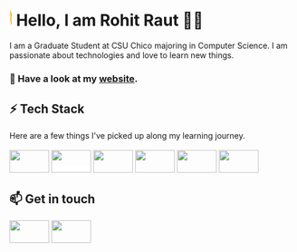 
# <img src="https://raw.githubusercontent.com/ABSphreak/ABSphreak/master/gifs/Hi.gif" height="32px" width="5px"> Hello, I am Rohit Raut 👨‍💻

I am a Graduate Student at CSU Chico majoring in Computer Science. I am passionate about technologies and love to learn new things.

### 🔭 Have a look at my [website](https://rohitraut18.github.io/rohitraut.github.io/).

## ⚡ Tech Stack
Here are a few things I've picked up along my learning journey. <br><br>
<a href="#"><img src="https://github.com/isocpp/logos/blob/master/cpp_logo.svg" width="70" height="40"/></a>  <a style="background: white" href="#"><img src="https://www.vectorlogo.zone/logos/python/python-ar21.svg" width="70" height="40"/></a>  <a href="#"><img src="https://www.vectorlogo.zone/logos/java/java-ar21.svg" width="70" height="40"/></a>  <a href="#"><img src="https://github.com/get-icon/geticon/raw/master/icons/c.svg" width="70" height="40"/></a>  <a href="#"><img src="https://www.vectorlogo.zone/logos/dartlang/dartlang-ar21.svg" width="70" height="40"/></a>  <a href="#"><img src="https://www.vectorlogo.zone/logos/swift/swift-ar21.svg" width="70" height="40"/></a>


## 📫 Get in touch
<a href="https://www.linkedin.com/in/rohit-raut-81972a15b/"><img src="https://www.vectorlogo.zone/logos/linkedin/linkedin-icon.svg" width="70" height="40"/></a> <a href="mailto:rvr994@gmail.com"><img src="https://www.vectorlogo.zone/logos/gmail/gmail-icon.svg" width="70" height="40"/></a>
